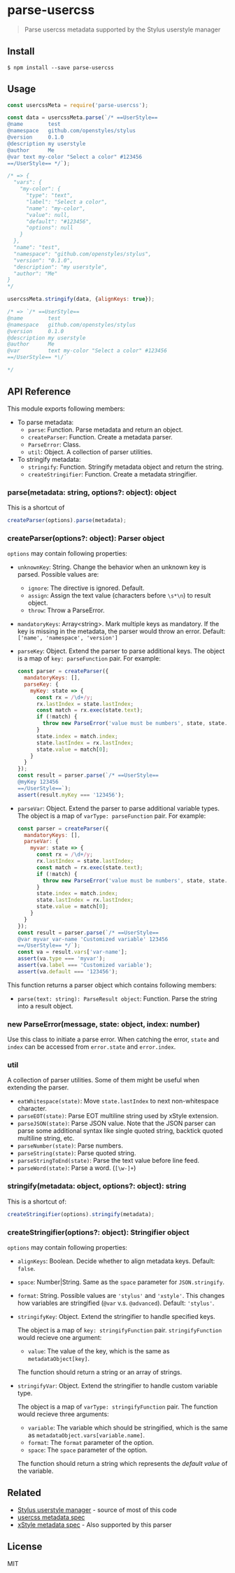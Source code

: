 # parse-usercss
> Parse usercss metadata supported by the Stylus userstyle manager


## Install

```
$ npm install --save parse-usercss
```


## Usage

```js
const usercssMeta = require('parse-usercss');

const data = usercssMeta.parse(`/* ==UserStyle==
@name        test
@namespace   github.com/openstyles/stylus
@version     0.1.0
@description my userstyle
@author      Me
@var text my-color "Select a color" #123456
==/UserStyle== */`);

/* => {
  "vars": {
    "my-color": {
      "type": "text",
      "label": "Select a color",
      "name": "my-color",
      "value": null,
      "default": "#123456",
      "options": null
    }
  },
  "name": "test",
  "namespace": "github.com/openstyles/stylus",
  "version": "0.1.0",
  "description": "my userstyle",
  "author": "Me"
}
*/

usercssMeta.stringify(data, {alignKeys: true});

/* => `/* ==UserStyle==
@name        test
@namespace   github.com/openstyles/stylus
@version     0.1.0
@description my userstyle
@author      Me
@var         text my-color "Select a color" #123456
==/UserStyle== *\/`

*/
```

## API Reference

This module exports following members:

* To parse metadata:
  * `parse`: Function. Parse metadata and return an object.
  * `createParser`: Function. Create a metadata parser.
  * `ParseError`: Class.
  * `util`: Object. A collection of parser utilities.
* To stringify metadata:
  * `stringify`: Function. Stringify metadata object and return the string.
  * `createStringifier`: Function. Create a metadata stringifier.


### parse(metadata: string, options?: object): object

This is a shortcut of

```js
createParser(options).parse(metadata);
```

### createParser(options?: object): Parser object

`options` may contain following properties:

* `unknownKey`: String. Change the behavior when an unknown key is parsed. Possible values are:

  - `ignore`: The directive is ignored. Default.
  - `assign`: Assign the text value (characters before `\s*\n`) to result object.
  - `throw`: Throw a ParseError.

* `mandatoryKeys`: Array&lt;string>. Mark multiple keys as mandatory. If the key is missing in the metadata, the parser would throw an error. Default: `['name', 'namespace', 'version']`
* `parseKey`: Object. Extend the parser to parse additional keys. The object is a map of `key: parseFunction` pair. For example:

  ```js
  const parser = createParser({
    mandatoryKeys: [],
    parseKey: {
      myKey: state => {
        const rx = /\d+/y;
        rx.lastIndex = state.lastIndex;
        const match = rx.exec(state.text);
        if (!match) {
          throw new ParseError('value must be numbers', state, state.lastIndex);
        }
        state.index = match.index;
        state.lastIndex = rx.lastIndex;
        state.value = match[0];
      }
    }
  });
  const result = parser.parse(`/* ==UserStyle==
  @myKey 123456
  ==/UserStyle==`);
  assert(result.myKey === '123456');
  ```

* `parseVar`: Object. Extend the parser to parse additional variable types. The object is a map of `varType: parseFunction` pair. For example:

  ```js
  const parser = createParser({
    mandatoryKeys: [],
    parseVar: {
      myvar: state => {
        const rx = /\d+/y;
        rx.lastIndex = state.lastIndex;
        const match = rx.exec(state.text);
        if (!match) {
          throw new ParseError('value must be numbers', state, state.lastIndex);
        }
        state.index = match.index;
        state.lastIndex = rx.lastIndex;
        state.value = match[0];
      }
    }
  });
  const result = parser.parse(`/* ==UserStyle==
  @var myvar var-name 'Customized variable' 123456
  ==/UserStyle== */`);
  const va = result.vars['var-name'];
  assert(va.type === 'myvar');
  assert(va.label === 'Customized variable');
  assert(va.default === '123456');
  ```

This function returns a parser object which contains following members:

* `parse(text: string): ParseResult object`: Function. Parse the string into a result object.

### new ParseError(message, state: object, index: number)

Use this class to initiate a parse error. When catching the error, `state` and `index` can be accessed from `error.state` and `error.index`.

### util

A collection of parser utilities. Some of them might be useful when extending the parser.

* `eatWhitespace(state)`: Move `state.lastIndex` to next non-whitespace character.
* `parseEOT(state)`: Parse EOT multiline string used by xStyle extension.
* `parseJSON(state)`: Parse JSON value. Note that the JSON parser can parse some additional syntax like single quoted string, backtick quoted multiline string, etc.
* `parseNumber(state)`: Parse numbers.
* `parseString(state)`: Parse quoted string.
* `parseStringToEnd(state)`: Parse the text value before line feed.
* `parseWord(state)`: Parse a word. (`[\w-]+`)

### stringify(metadata: object, options?: object): string

This is a shortcut of:

```js
createStringifier(options).stringify(metadata);
```

### createStringifier(options?: object): Stringifier object

`options` may contain following properties:

* `alignKeys`: Boolean. Decide whether to align metadata keys. Default: `false`.
* `space`: Number|String. Same as the `space` parameter for `JSON.stringify`.
* `format`: String. Possible values are `'stylus'` and `'xstyle'`. This changes how variables are stringified (`@var` v.s. `@advanced`). Default: `'stylus'`.
* `stringifyKey`: Object. Extend the stringifier to handle specified keys.

  The object is a map of `key: stringifyFunction` pair. `stringifyFunction` would recieve one argument:

  - `value`: The value of the key, which is the same as `metadataObject[key]`.

  The function should return a string or an array of strings.

* `stringifyVar`: Object. Extend the stringifier to handle custom variable type.

  The object is a map of `varType: stringifyFunction` pair. The function would recieve three arguments:

  - `variable`: The variable which should be stringified, which is the same as `metadataObject.vars[variable.name]`.
  - `format`: The `format` parameter of the option.
  - `space`: The `space` parameter of the option.

  The function should return a string which represents the *default value* of the variable.

## Related

- [Stylus userstyle manager](https://github.com/openstyles/stylus) - source of most of this code
- [usercss metadata spec](https://github.com/openstyles/stylus/wiki/Usercss)
- [xStyle metadata spec](https://github.com/FirefoxBar/xStyle/wiki/Style-format#userless-representation) - Also supported by this parser

## License

MIT
